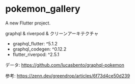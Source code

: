 # pokemon_gallery

A new Flutter project.

graphql & riverpod & クリーンアーキテクチャ

- graphql_flutter: ^5.1.2
- graphql_codegen: ^0.12.2
- flutter_riverpod: ^2.5.1

データ: https://github.com/lucasbento/graphql-pokemon

参考: https://zenn.dev/greendrop/articles/6f73d4ce50d239

